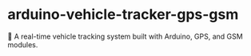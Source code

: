 # arduino-vehicle-tracker-gps-gsm
🚗 A real-time vehicle tracking system built with Arduino, GPS, and GSM modules.  
